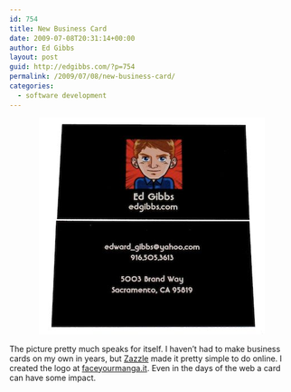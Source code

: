 ```yaml
---
id: 754
title: New Business Card
date: 2009-07-08T20:31:14+00:00
author: Ed Gibbs
layout: post
guid: http://edgibbs.com/?p=754
permalink: /2009/07/08/new-business-card/
categories:
  - software development
---
```

<div align="center">
  <img src="/images/business_card.jpg" />
</div>

The picture pretty much speaks for itself. I haven&#8217;t had to make business cards on my own in years, but [Zazzle](http://www.zazzle.com/) made it pretty simple to do online. I created the logo at [faceyourmanga.it](http://www.faceyourmanga.it/welcome.htm). Even in the days of the web a card can have some impact.